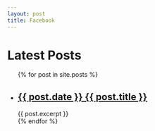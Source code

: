 ```yaml
---
layout: post
title: Facebook
---
```

<h1>Latest Posts</h1>

<ul>
  {% for post in site.posts %}
    <li>
      <h2><a href="{{ post.url }}">{{ post.date }} {{ post.title }}</a></h2>
      {{ post.excerpt }}
    </li>
  {% endfor %}
</ul>